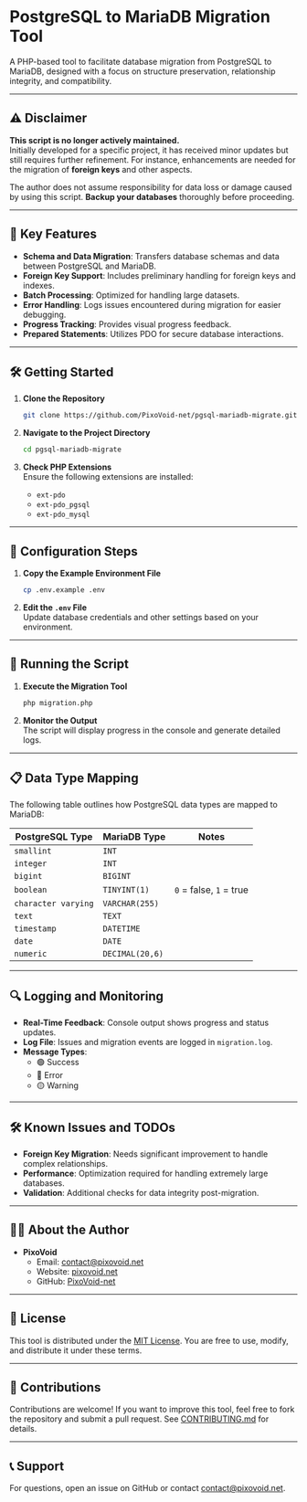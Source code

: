 # PostgreSQL to MariaDB Migration Tool

A PHP-based tool to facilitate database migration from PostgreSQL to MariaDB, designed with a focus on structure preservation, relationship integrity, and compatibility.

---

## ⚠️ Disclaimer

**This script is no longer actively maintained.**  
Initially developed for a specific project, it has received minor updates but still requires further refinement. For instance, enhancements are needed for the migration of **foreign keys** and other aspects.

The author does not assume responsibility for data loss or damage caused by using this script. **Backup your databases** thoroughly before proceeding.

---

## 🚀 Key Features

- **Schema and Data Migration**: Transfers database schemas and data between PostgreSQL and MariaDB.  
- **Foreign Key Support**: Includes preliminary handling for foreign keys and indexes.  
- **Batch Processing**: Optimized for handling large datasets.  
- **Error Handling**: Logs issues encountered during migration for easier debugging.  
- **Progress Tracking**: Provides visual progress feedback.  
- **Prepared Statements**: Utilizes PDO for secure database interactions.

---

## 🛠️ Getting Started

1. **Clone the Repository**  
   ```bash
   git clone https://github.com/PixoVoid-net/pgsql-mariadb-migrate.git
   ```

2. **Navigate to the Project Directory**  
   ```bash
   cd pgsql-mariadb-migrate
   ```

3. **Check PHP Extensions**  
   Ensure the following extensions are installed:  
   - `ext-pdo`  
   - `ext-pdo_pgsql`  
   - `ext-pdo_mysql`  

---

## 🔧 Configuration Steps

1. **Copy the Example Environment File**  
   ```bash
   cp .env.example .env
   ```

2. **Edit the `.env` File**  
   Update database credentials and other settings based on your environment.

---

## 🚀 Running the Script

1. **Execute the Migration Tool**  
   ```bash
   php migration.php
   ```

2. **Monitor the Output**  
   The script will display progress in the console and generate detailed logs.

---

## 📋 Data Type Mapping

The following table outlines how PostgreSQL data types are mapped to MariaDB:

| PostgreSQL Type        | MariaDB Type        | Notes                               |
|------------------------|---------------------|-------------------------------------|
| `smallint`             | `INT`              |                                     |
| `integer`              | `INT`              |                                     |
| `bigint`               | `BIGINT`           |                                     |
| `boolean`              | `TINYINT(1)`       | `0` = false, `1` = true            |
| `character varying`    | `VARCHAR(255)`     |                                     |
| `text`                 | `TEXT`             |                                     |
| `timestamp`            | `DATETIME`         |                                     |
| `date`                 | `DATE`             |                                     |
| `numeric`              | `DECIMAL(20,6)`    |                                     |

---

## 🔍 Logging and Monitoring

- **Real-Time Feedback**: Console output shows progress and status updates.  
- **Log File**: Issues and migration events are logged in `migration.log`.  
- **Message Types**:  
  - 🟢 Success  
  - 🔴 Error  
  - 🟡 Warning  

---

## 🛠️ Known Issues and TODOs

- **Foreign Key Migration**: Needs significant improvement to handle complex relationships.  
- **Performance**: Optimization required for handling extremely large databases.  
- **Validation**: Additional checks for data integrity post-migration.

---

## 👨‍💻 About the Author

- **PixoVoid**  
  - Email: [contact@pixovoid.net](mailto:contact@pixovoid.net)  
  - Website: [pixovoid.net](https://pixovoid.net)  
  - GitHub: [PixoVoid-net](https://github.com/PixoVoid-net)

---

## 📜 License

This tool is distributed under the [MIT License](LICENSE). You are free to use, modify, and distribute it under these terms.

---

## 🤝 Contributions

Contributions are welcome! If you want to improve this tool, feel free to fork the repository and submit a pull request. See [CONTRIBUTING.md](CONTRIBUTING.md) for details.

---

## 📞 Support

For questions, open an issue on GitHub or contact [contact@pixovoid.net](mailto:contact@pixovoid.net).